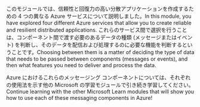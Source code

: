 <span data-ttu-id="90999-101">このモジュールでは、信頼性と回復力の高い分散アプリケーションを作成するための 4 つの異なる Azure サービスについて説明しました。</span><span class="sxs-lookup"><span data-stu-id="90999-101">In this module, you have explored four different Azure services that allow you to create reliable and resilient distributed applications.</span></span> <span data-ttu-id="90999-102">これらのサービス間で選択を行うことは、コンポーネント間で渡す必要のあるデータの種類 (メッセージまたはイベント) を判断し、そのデータを配信および処理するのに必要な機能を判断するということです。</span><span class="sxs-lookup"><span data-stu-id="90999-102">Choosing between them is a matter of deciding the type of data that needs to be passed between components (messages or events), and then what features you need to deliver and process the data.</span></span>

<span data-ttu-id="90999-103">Azure におけるこれらのメッセージング コンポーネントについては、それぞれの使用法を示す他の Microsoft の学習モジュールで引き続き学習してください。</span><span class="sxs-lookup"><span data-stu-id="90999-103">Continue learning with the other Microsoft Learn modules that will show you how to use each of these messaging components in Azure!</span></span>